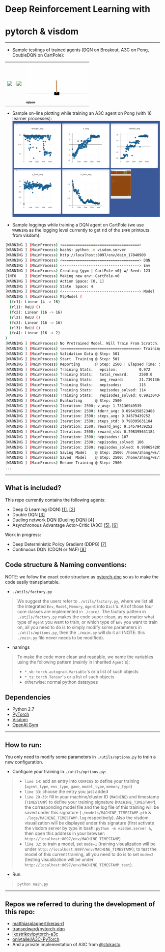# **Deep Reinforcement Learning** with
# **pytorch** & **visdom**
*******


* Sample testings of trained agents (DQN on Breakout, A3C on Pong, DoubleDQN on CartPole):
<table>
  <tr>
    <td><img src="/assets/breakout.gif?raw=true" width="200"></td>
    <td><img src="/assets/a3c_pong.gif?raw=true" width="200"></td>
    <td><img src="/assets/cartpole.gif?raw=true" width="200"></td>
  </tr>
</table>

* Sample on-line plotting while training an A3C agent on Pong (with 16 learner processes):
![a3c_pong_plot](/assets/a3c_pong.png)

* Sample loggings while training a DQN agent on CartPole (we use ```WARNING``` as the logging level currently to get rid of the ```INFO``` printouts from visdom):
```bash
[WARNING ] (MainProcess) <===================================>
[WARNING ] (MainProcess) bash$: python -m visdom.server
[WARNING ] (MainProcess) http://localhost:8097/env/daim_17040900
[WARNING ] (MainProcess) <===================================> DQN
[WARNING ] (MainProcess) <-----------------------------------> Env
[WARNING ] (MainProcess) Creating {gym | CartPole-v0} w/ Seed: 123
[INFO    ] (MainProcess) Making new env: CartPole-v0
[WARNING ] (MainProcess) Action Space: [0, 1]
[WARNING ] (MainProcess) State  Space: 4
[WARNING ] (MainProcess) <-----------------------------------> Model
[WARNING ] (MainProcess) MlpModel (
  (fc1): Linear (4 -> 16)
  (rl1): ReLU ()
  (fc2): Linear (16 -> 16)
  (rl2): ReLU ()
  (fc3): Linear (16 -> 16)
  (rl3): ReLU ()
  (fc4): Linear (16 -> 2)
)
[WARNING ] (MainProcess) No Pretrained Model. Will Train From Scratch.
[WARNING ] (MainProcess) <===================================> Training ...
[WARNING ] (MainProcess) Validation Data @ Step: 501
[WARNING ] (MainProcess) Start  Training @ Step: 501
[WARNING ] (MainProcess) Reporting       @ Step: 2500 | Elapsed Time: 5.32397913933
[WARNING ] (MainProcess) Training Stats:   epsilon:          0.972
[WARNING ] (MainProcess) Training Stats:   total_reward:     2500.0
[WARNING ] (MainProcess) Training Stats:   avg_reward:       21.7391304348
[WARNING ] (MainProcess) Training Stats:   nepisodes:        115
[WARNING ] (MainProcess) Training Stats:   nepisodes_solved: 114
[WARNING ] (MainProcess) Training Stats:   repisodes_solved: 0.991304347826
[WARNING ] (MainProcess) Evaluating      @ Step: 2500
[WARNING ] (MainProcess) Iteration: 2500; v_avg: 1.73136949539
[WARNING ] (MainProcess) Iteration: 2500; tderr_avg: 0.0964358523488
[WARNING ] (MainProcess) Iteration: 2500; steps_avg: 9.34579439252
[WARNING ] (MainProcess) Iteration: 2500; steps_std: 0.798395631184
[WARNING ] (MainProcess) Iteration: 2500; reward_avg: 9.34579439252
[WARNING ] (MainProcess) Iteration: 2500; reward_std: 0.798395631184
[WARNING ] (MainProcess) Iteration: 2500; nepisodes: 107
[WARNING ] (MainProcess) Iteration: 2500; nepisodes_solved: 106
[WARNING ] (MainProcess) Iteration: 2500; repisodes_solved: 0.990654205607
[WARNING ] (MainProcess) Saving Model    @ Step: 2500: /home/zhang/ws/17_ws/pytorch-rl/models/daim_17040900.pth ...
[WARNING ] (MainProcess) Saved  Model    @ Step: 2500: /home/zhang/ws/17_ws/pytorch-rl/models/daim_17040900.pth.
[WARNING ] (MainProcess) Resume Training @ Step: 2500
...
```
*******


## What is included?
This repo currently contains the following agents:

- Deep Q Learning (DQN) [[1]](http://arxiv.org/abs/1312.5602), [[2]](http://home.uchicago.edu/~arij/journalclub/papers/2015_Mnih_et_al.pdf)
- Double DQN [[3]](http://arxiv.org/abs/1509.06461)
- Dueling network DQN (Dueling DQN) [[4]](https://arxiv.org/abs/1511.06581)
- Asynchronous Advantage Actor-Critic (A3C) [[5]](https://arxiv.org/abs/1602.01783), [[6]](https://arxiv.org/abs/1506.02438)

Work in progress:
- Deep Deterministic Policy Gradient (DDPG) [[7]](http://arxiv.org/abs/1509.02971)
- Continuous DQN (CDQN or NAF) [[8]](http://arxiv.org/abs/1603.00748)


## Code structure & Naming conventions:
NOTE: we follow the exact code structure as [pytorch-dnc](https://github.com/jingweiz/pytorch-dnc) so as to make the code easily transplantable.
* ```./utils/factory.py```
> We suggest the users refer to ```./utils/factory.py```,
 where we list all the integrated ```Env```, ```Model```,
 ```Memory```, ```Agent``` into ```Dict```'s.
 All of those four core classes are implemented in ```./core/```.
 The factory pattern in ```./utils/factory.py``` makes the code super clean,
 as no matter what type of ```Agent``` you want to train,
 or which type of ```Env``` you want to train on,
 all you need to do is to simply modify some parameters in ```./utils/options.py```,
 then the ```./main.py``` will do it all (NOTE: this ```./main.py``` file never needs to be modified).
* namings
> To make the code more clean and readable, we name the variables using the following pattern (mainly in inherited ```Agent```'s):
> * ```*_vb```: ```torch.autograd.Variable```'s or a list of such objects
> * ```*_ts```: ```torch.Tensor```'s or a list of such objects
> * otherwise: normal python datatypes


## Dependencies
- Python 2.7
- [PyTorch](http://pytorch.org/)
- [Visdom](https://github.com/facebookresearch/visdom)
- [OpenAI Gym](https://github.com/openai/gym)
*******


## How to run:
You only need to modify some parameters in ```./utils/options.py``` to train a new configuration.

* Configure your training in ```./utils/options.py```:
> * ```line 14```: add an entry into ```CONFIGS``` to define your training (```agent_type```, ```env_type```, ```game```, ```model_type```, ```memory_type```)
> * ```line 33```: choose the entry you just added
> * ```line 29-30```: fill in your machine/cluster ID (```MACHINE```) and timestamp (```TIMESTAMP```) to define your training signature (```MACHINE_TIMESTAMP```),
 the corresponding model file and the log file of this training will be saved under this signature (```./models/MACHINE_TIMESTAMP.pth``` & ```./logs/MACHINE_TIMESTAMP.log``` respectively).
 Also the visdom visualization will be displayed under this signature (first activate the visdom server by type in bash: ```python -m visdom.server &```, then open this address in your browser: ```http://localhost:8097/env/MACHINE_TIMESTAMP```)
> * ```line 32```: to train a model, set ```mode=1``` (training visualization will be under ```http://localhost:8097/env/MACHINE_TIMESTAMP```); to test the model of this current training, all you need to do is to set ```mode=2``` (testing visualization will be under ```http://localhost:8097/env/MACHINE_TIMESTAMP_test```).

* Run:
> ```python main.py```
*******


## Repos we referred to during the development of this repo:
* [matthiasplappert/keras-rl](https://github.com/matthiasplappert/keras-rl)
* [transedward/pytorch-dqn](https://github.com/transedward/pytorch-dqn)
* [ikostrikov/pytorch-a3c](https://github.com/ikostrikov/pytorch-a3c)
* [onlytailei/A3C-PyTorch](https://github.com/onlytailei/A3C-PyTorch)
* And a private implementation of A3C from [@stokasto](https://github.com/stokasto)
